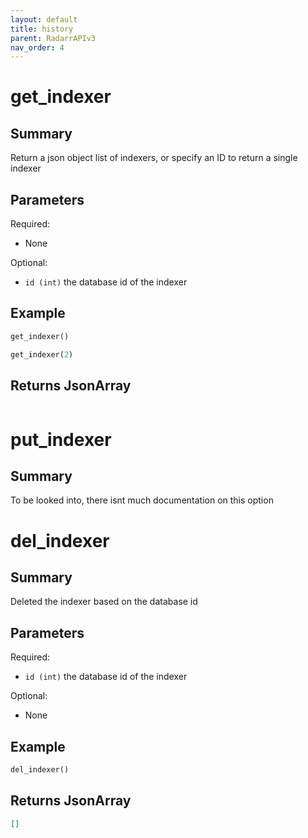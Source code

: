 ```yaml
---
layout: default
title: history
parent: RadarrAPIv3
nav_order: 4
---
```


# get_indexer

## Summary

Return a json object list of  indexers, or specify an ID to return a single indexer

## Parameters

Required:

- None

Optional:

- `id (int)` the database id of the indexer

## Example

```python
get_indexer()
```
```python
get_indexer(2)
```

## Returns JsonArray

```json

```

# put_indexer

## Summary

To be looked into, there isnt much documentation on this option


# del_indexer

## Summary

Deleted the indexer based on the database id

## Parameters

Required:
- `id (int)` the database id of the indexer

Optional:
- None
## Example

```python
del_indexer()
```
## Returns JsonArray

```json
[]
```
